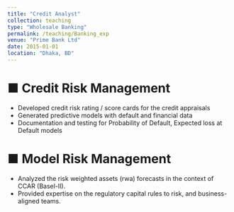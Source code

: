 ```yaml
---
title: "Credit Analyst"
collection: teaching
type: "Wholesale Banking"
permalink: /teaching/Banking_exp
venue: "Prime Bank Ltd"
date: 2015-01-01
location: "Dhaka, BD"
---
```


■ Credit Risk Management
======
- Developed credit risk rating / score cards for the credit appraisals
- Generated predictive models with default and financial data
- Documentation and testing for Probability of Default, Expected loss at Default models

■ Model Risk Management
======
- Analyzed the risk weighted assets (rwa) forecasts in the context of CCAR (Basel-II).
- Provided expertise on the regulatory capital rules to risk, and business-aligned teams.


